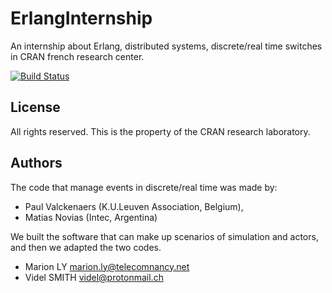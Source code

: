 ErlangInternship
================

An internship about Erlang, distributed systems, discrete/real time switches in CRAN french research center.

[![Build Status](https://magnum.travis-ci.com/Videl/ErlangInternship.svg?token=HjXfS6RsE3Qp2htUyQWj&branch=master)](https://magnum.travis-ci.com/Videl/ErlangInternship)

License
-------

All rights reserved. This is the property of the CRAN research laboratory.

Authors
-------

The code that manage events in discrete/real time was made by:
 * Paul Valckenaers (K.U.Leuven Association, Belgium), 
 * Matias Novias    (Intec, Argentina)  

We built the software that can make up scenarios of simulation and actors, and then we adapted the two codes.
 * Marion LY marion.ly@telecomnancy.net
 * Videl SMITH videl@protonmail.ch
